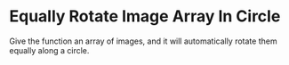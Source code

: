 # Equally Rotate Image Array In Circle

Give the function an array of images, and it will automatically rotate them equally along a circle. 